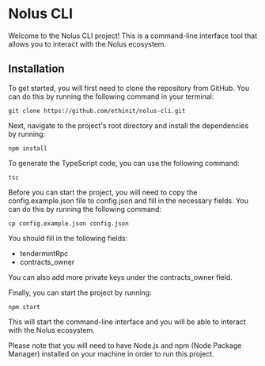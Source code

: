 # Nolus CLI

Welcome to the Nolus CLI project! This is a command-line interface tool that allows you to interact with the Nolus ecosystem.

## Installation

To get started, you will first need to clone the repository from GitHub. You can do this by running the following command in your terminal:
```
git clone https://github.com/ethinit/nolus-cli.git
```
Next, navigate to the project's root directory and install the dependencies by running:
```
npm install
```
To generate the TypeScript code, you can use the following command:
```
tsc
```
Before you can start the project, you will need to copy the config.example.json file to config.json and fill in the necessary fields.
You can do this by running the following command:
```
cp config.example.json config.json
```
You should fill in the following fields:
- tendermintRpc
- contracts_owner

You can also add more private keys under the contracts_owner field.

Finally, you can start the project by running:
```
npm start
```
This will start the command-line interface and you will be able to interact with the Nolus ecosystem.

Please note that you will need to have Node.js and npm (Node Package Manager) installed on your machine in order to run this project.